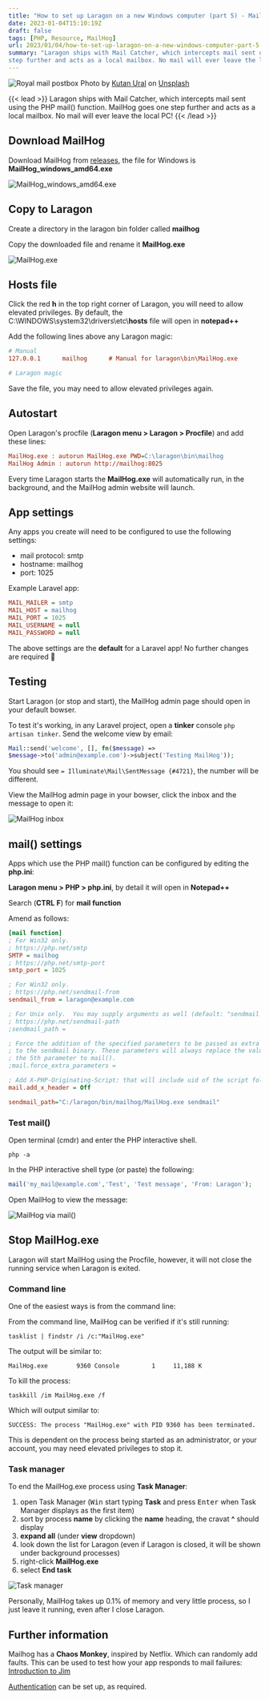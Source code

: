 ```yaml
---
title: "How to set up Laragon on a new Windows computer (part 5) - MailHog"
date: 2023-01-04T15:10:19Z
draft: false
tags: [PHP, Resource, MailHog]
url: 2023/01/04/how-to-set-up-laragon-on-a-new-windows-computer-part-5
summary: "Laragon ships with Mail Catcher, which intercepts mail sent using the PHP mail() function. MailHog goes one
step further and acts as a local mailbox. No mail will ever leave the local PC!"
---
```


![Royal mail postbox](images/kutan-ural-yCxBGq7nuA8-unsplash.jpg "Royal mail postbox")
Photo
by [Kutan Ural](https://unsplash.com/@kutanural?utm_source=unsplash&utm_medium=referral&utm_content=creditCopyText)
on [Unsplash](https://unsplash.com/photos/yCxBGq7nuA8?utm_source=unsplash&utm_medium=referral&utm_content=creditCopyText)

{{< lead >}}
Laragon ships with Mail Catcher, which intercepts mail sent using the PHP mail() function. MailHog goes one step further
and acts as a local mailbox. No mail will ever leave the local PC!
{{< /lead >}}

## Download MailHog

Download MailHog from [releases](https://github.com/mailhog/MailHog/releases), the file for Windows
is **MailHog_windows_amd64.exe**

![MailHog_windows_amd64.exe](images/2023-01-04_17_12_23-Releases_mailhog_MailHog.jpg "MailHog_windows_amd64.exe")

## Copy to Laragon

Create a directory in the laragon bin folder called **mailhog**

Copy the downloaded file and rename it **MailHog.exe**

![MailHog.exe](images/2023-01-04_17_21_28-mailhog.jpg "MailHog.exe")

## Hosts file

Click the red **h** in the top right corner of Laragon, you will need to allow elevated privileges. By default,
the C:\WINDOWS\system32\drivers\etc\\**hosts** file will open in **notepad++**

Add the following lines above any Laragon magic:

```ini
# Manual
127.0.0.1      mailhog	    # Manual for laragon\bin\MailHog.exe

# Laragon magic
```

Save the file, you may need to allow elevated privileges again.

## Autostart

Open Laragon's procfile (**Laragon menu > Laragon > Procfile**) and add these lines:

```ini
MailHog.exe : autorun MailHog.exe PWD=C:\laragon\bin\mailhog
MailHog Admin : autorun http://mailhog:8025 
```

Every time Laragon starts the **MailHog.exe** will automatically run, in the background, and the MailHog admin website
will launch.

## App settings

Any apps you create will need to be configured to use the following settings:

- mail protocol: smtp
- hostname: mailhog
- port: 1025

Example Laravel app:

```ini
MAIL_MAILER = smtp
MAIL_HOST = mailhog
MAIL_PORT = 1025
MAIL_USERNAME = null
MAIL_PASSWORD = null
```

The above settings are the **default** for a Laravel app! No further changes are required 🎉

## Testing

Start Laragon (or stop and start), the MailHog admin page should open in your default bowser.

To test it's working, in any Laravel project, open a **tinker** console `php artisan tinker`. Send the welcome view by
email:

```php
Mail::send('welcome', [], fn($message) => 
$message->to('admin@example.com')->subject('Testing MailHog'));
```

You should see `= Illuminate\Mail\SentMessage {#4721}`, the number will be different.

View the MailHog admin page in your bowser, click the inbox and the message to open it:

![MailHog inbox](images/2023-01-04_18_07_12-MailHog.jpg "MailHog inbox")

## mail() settings

Apps which use the PHP mail() function can be configured by editing the **php.ini**:

**Laragon menu > PHP > php.ini**, by detail it will open in **Notepad++**

Search (**CTRL** **F**) for **mail function**

Amend as follows:

```ini
[mail function]
; For Win32 only.
; https://php.net/smtp
SMTP = mailhog
; https://php.net/smtp-port
smtp_port = 1025

; For Win32 only.
; https://php.net/sendmail-from
sendmail_from = laragon@example.com

; For Unix only.  You may supply arguments as well (default: "sendmail -t -i").
; https://php.net/sendmail-path
;sendmail_path =

; Force the addition of the specified parameters to be passed as extra parameters
; to the sendmail binary. These parameters will always replace the value of
; the 5th parameter to mail().
;mail.force_extra_parameters =

; Add X-PHP-Originating-Script: that will include uid of the script followed by the filename
mail.add_x_header = Off

sendmail_path="C:/laragon/bin/mailhog/MailHog.exe sendmail"
```

### Test mail()

Open terminal (cmdr) and enter the PHP interactive shell.

```shell
php -a 
```

In the PHP interactive shell type (or paste) the following:

```php
mail('my_mail@example.com','Test', 'Test message', 'From: Laragon');
```

Open MailHog to view the message:

![MailHog via mail()](images/2023-01-15_15_49_55-MailHog.jpg "MailHog via mail()")

## Stop MailHog.exe

Laragon will start MailHog using the Procfile, however, it will not close the running service when Laragon is exited.

### Command line

One of the easiest ways is from the command line:

From the command line, MailHog can be verified if it's still running:

```shell
tasklist | findstr /i /c:"MailHog.exe"
```

The output will be similar to:

```text
MailHog.exe        9360 Console         1     11,188 K
```

To kill the process:

```shell
taskkill /im MailHog.exe /f
```

Which will output similar to:

```text
SUCCESS: The process "MailHog.exe" with PID 9360 has been terminated.
```

This is dependent on the process being started as an administrator, or your account, you may need elevated privileges to
stop it.

### Task manager

To end the MailHog.exe process using **Task Manager**:

1. open Task Manager (<kbd>Win</kbd> start typing **Task** and press <kbd>Enter</kbd> when Task Manager displays as the
   first item)
2. sort by process **name** by clicking the **name** heading, the cravat **^** should display 
3. **expand all** (under **view** dropdown)
4. look down the list for Laragon (even if Laragon is closed, it will be shown under background processes)
5. right-click **MailHog.exe**
6. select **End task**

![Task manager](images/2023-01-08_12_48_03-Task-Manager.jpg "Task manager")

Personally, MailHog takes up 0.1% of memory and very little process, so I just leave it running, even after I close
Laragon.

## Further information

Mailhog has a **Chaos Monkey**, inspired by Netflix. Which can randomly add faults. This can be used to test how your
app responds to mail failures: [Introduction to Jim](https://github.com/mailhog/MailHog/blob/master/docs/JIM.md)

[Authentication](https://github.com/mailhog/MailHog/blob/master/docs/Auth.md) can be set up, as required.
